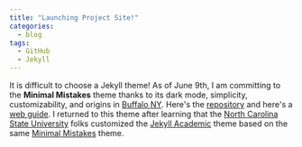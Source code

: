 ```yaml
---
title: "Launching Project Site!"
categories:
  - blog
tags:
  - GitHub
  - Jekyll
---
```


It is difficult to choose a Jekyll theme! As of June 9th, I am committing to the **Minimal Mistakes** theme thanks to its dark mode, simplicity, customizability, and origins in [Buffalo NY](https://mademistakes.com/).
Here's the [repository](https://github.com/mmistakes/minimal-mistakes) and here's a [web guide](https://mmistakes.github.io/minimal-mistakes/).
I returned to this theme after learning that the [North Carolina State University](https://www.lib.ncsu.edu/projects/jekyll-academic) folks customized the [Jekyll Academic](https://github.com/NCSU-Libraries/jekyll-academic) theme based on the same [Minimal Mistakes](https://github.com/mmistakes/minimal-mistakes) theme.
